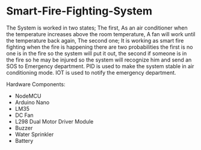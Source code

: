 # Smart-Fire-Fighting-System

The System is worked in two states; The first, As an air conditioner when the temperature increases above the room temperature, A fan will work until the temperature back again, 
The second one; It is working as smart fire fighting when the fire is happening there are two probabilities the first is no one is in the fire so the system will put it out, the 
second if someone is in the fire so he may be injured so the system will recognize him and send an SOS to Emergency department. PID is used to make the system stable in air 
conditioning mode. IOT is used to notify the emergency department.

Hardware Components: 
- NodeMCU
- Arduino Nano
- LM35 
- DC Fan
- L298 Dual Motor Driver Module 
- Buzzer
- Water Sprinkler
- Battery

